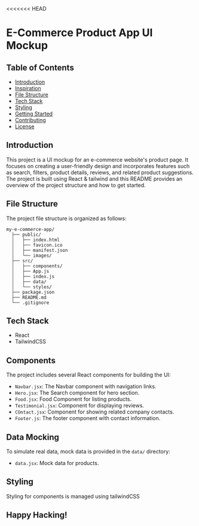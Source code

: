 <<<<<<< HEAD
# E-Commerce Product App UI Mockup

## Table of Contents

- [Introduction](#introduction)
- [Inspiration](#Inspiration)
- [File Structure](#file-structure)
- [Tech Stack](#Tech-stack)
- [Styling](#styling)
- [Getting Started](#getting-started)
- [Contributing](#contributing)
- [License](#license)

## Introduction

This project is a UI mockup for an e-commerce website's product page. It focuses on creating a user-friendly design and incorporates features such as search, filters, product details, reviews, and related product suggestions. The project is built using React & tailwind and this README provides an overview of the project structure and how to get started.

## File Structure

The project file structure is organized as follows:

```
my-e-commerce-app/
  ├── public/
  │   ├── index.html
  │   ├── favicon.ico
  │   ├── manifest.json
  │   └── images/
  ├── src/
  │   ├── components/
  │   ├── App.js
  │   ├── index.js
  │   ├── data/
  │   └── styles/
  ├── package.json
  ├── README.md
  └── .gitignore
```

## Tech Stack

- React
- TailwindCSS


## Components

The project includes several React components for building the UI:

- `Navbar.jsx`: The Navbar component with navigation links.
- `Hero.jsx`: The Search component for hero section.
- `Food.jsx`: Food Component for listing products.
- `Testimonial.jsx`: Component for displaying reviews.
- `COntact.jsx`: Component for showing related company contacts.
- `Footer.js`: The footer component with contact information.

## Data Mocking

To simulate real data, mock data is provided in the `data/` directory:

- `data.jsx`: Mock data for products.

## Styling

Styling for components is managed using tailwindCSS 


## Happy Hacking!

